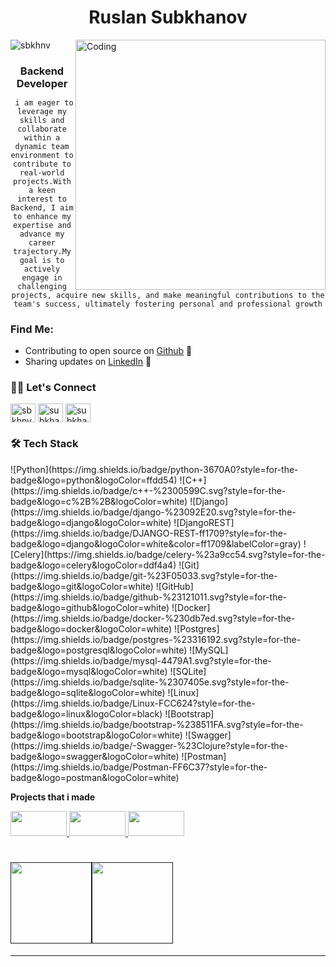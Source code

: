 <h1 align="center">Ruslan Subkhanov</h1>
<img align="right" alt="Coding" width="400" src="https://media2.giphy.com/media/qgQUggAC3Pfv687qPC/giphy.gif?cid=ecf05e47hdf3hkvf3gatdcy7aw0666lebu8umzm7fg6jljgo&rid=giphy.gif&ct=g">
<p align="left"> <img src="https://komarev.com/ghpvc/?username=sbkhnv&label=Profile%20views&color=0e75b6&style=flat" alt="sbkhnv" /> </p>
<h3 align="center" style="margin-bottom:7px;" > Backend Developer </h3>
<p align="center"> <code> i am eager to leverage my skills and collaborate within a dynamic team environment to contribute to real-world projects.With a keen interest to Backend, I aim to enhance my expertise and advance my career trajectory.My goal is to actively engage in challenging projects, acquire new skills, and make meaningful contributions to the team's success, ultimately fostering personal and professional growth</code></p>

### Find Me:
- Contributing to open source on <a href="https://github.com/sbkhnv"> Github</a> 🏓
- Sharing updates on <a href="https://www.linkedin.com/in/sbkhnv/">LinkedIn</a> 💼

<h3> 🙋‍♀️ Let's Connect </h3>
<p align="left">
<a href="https://linkedin.com/in/sbkhnv" target="blank"><img align="center" src="https://raw.githubusercontent.com/rahuldkjain/github-profile-readme-generator/master/src/images/icons/Social/linked-in-alt.svg" alt="sbkhnv" height="30" width="40" /></a>
<a href="https://instagram.com/subkhanov77" target="blank"><img align="center" src="https://raw.githubusercontent.com/rahuldkjain/github-profile-readme-generator/master/src/images/icons/Social/instagram.svg" alt="subkhanov77" height="30" width="40" /></a>
<a href="https://t.me/subkhanov77" target="blank"><img align="center" src="https://download.logo.wine/logo/Telegram_(software)/Telegram_(software)-Logo.wine.png" alt="subkhanov77" height="30" width="40" /></a>
<!-- <a href="https://www.leetcode.com/mmmdg4530" target="blank"><img align="center" src="https://raw.githubusercontent.com/rahuldkjain/github-profile-readme-generator/master/src/images/icons/Social/leet-code.svg" alt="mmmdg4530" height="30" width="40" /></a>
</p> -->

<h3> 🛠️ Tech Stack </h3>
![Python](https://img.shields.io/badge/python-3670A0?style=for-the-badge&logo=python&logoColor=ffdd54)
![C++](https://img.shields.io/badge/c++-%2300599C.svg?style=for-the-badge&logo=c%2B%2B&logoColor=white)
![Django](https://img.shields.io/badge/django-%23092E20.svg?style=for-the-badge&logo=django&logoColor=white)
![DjangoREST](https://img.shields.io/badge/DJANGO-REST-ff1709?style=for-the-badge&logo=django&logoColor=white&color=ff1709&labelColor=gray)
![Celery](https://img.shields.io/badge/celery-%23a9cc54.svg?style=for-the-badge&logo=celery&logoColor=ddf4a4)
![Git](https://img.shields.io/badge/git-%23F05033.svg?style=for-the-badge&logo=git&logoColor=white)
![GitHub](https://img.shields.io/badge/github-%23121011.svg?style=for-the-badge&logo=github&logoColor=white)
![Docker](https://img.shields.io/badge/docker-%230db7ed.svg?style=for-the-badge&logo=docker&logoColor=white)
![Postgres](https://img.shields.io/badge/postgres-%23316192.svg?style=for-the-badge&logo=postgresql&logoColor=white)
![MySQL](https://img.shields.io/badge/mysql-4479A1.svg?style=for-the-badge&logo=mysql&logoColor=white)
![SQLite](https://img.shields.io/badge/sqlite-%2307405e.svg?style=for-the-badge&logo=sqlite&logoColor=white)
![Linux](https://img.shields.io/badge/Linux-FCC624?style=for-the-badge&logo=linux&logoColor=black)
![Bootstrap](https://img.shields.io/badge/bootstrap-%238511FA.svg?style=for-the-badge&logo=bootstrap&logoColor=white)
![Swagger](https://img.shields.io/badge/-Swagger-%23Clojure?style=for-the-badge&logo=swagger&logoColor=white)
![Postman](https://img.shields.io/badge/Postman-FF6C37?style=for-the-badge&logo=postman&logoColor=white)


**Projects that i made**


<a href="https://github.com/sbkhnv/vegetables-website">
   <img width="90px" height="40px" src="https://cdn.cssauthor.com/wp-content/uploads/2023/06/Sunshine.jpg?strip=all&lossy=1&ssl=1" />
</a>
<a href="https://github.com/sbkhnv/telegram-bot.git">
   <img width="90px" height="40px" src="https://images.indianexpress.com/2022/11/Telegram-bots-2-1.jpg" />
</a>    
<a href="https://github.com/sbkhnv/ATM-.git">
   <img width="90px" height="40px" src="https://www.idfcfirstbank.com/content/dam/idfcfirstbank/images/blog/finance/what-is-atm-717x404.jpg" />
</a>    

<br/>


<h1>
    <a href="">
        <img align="" height='130px' src="https://github-readme-stats.vercel.app/api?username=sbkhnv&hide_title=true&show_icons=true&include_all_commits=true&line_height=21&bg_color=3c4b52&theme=dark" /><img align="" height='130px' src="https://github-readme-stats.vercel.app/api/top-langs/?username=bobur22&hide_title=true&layout=compact&bg_color=3c4b52&theme=dark"/>
    </a>
</h1>

-------
